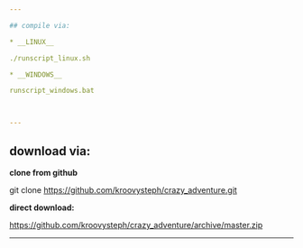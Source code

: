 ```yaml
---

## compile via:

* __LINUX__

./runscript_linux.sh

* __WINDOWS__

runscript_windows.bat



---
```


## download via:

__clone from github__

git clone https://github.com/kroovysteph/crazy_adventure.git

__direct download:__

https://github.com/kroovysteph/crazy_adventure/archive/master.zip

---